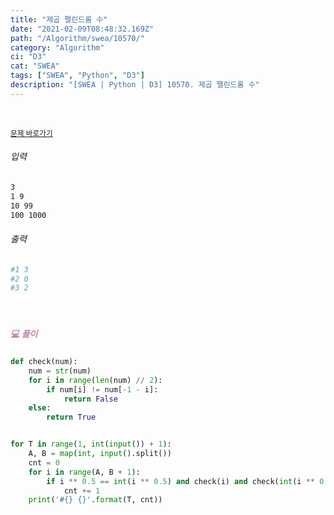 ```yaml
---
title: "제곱 팰린드롬 수"
date: "2021-02-09T08:48:32.169Z"
path: "/Algorithm/swea/10570/"
category: "Algorithm"
ci: "D3"
cat: "SWEA"
tags: ["SWEA", "Python", "D3"]
description: "[SWEA | Python | D3] 10570. 제곱 팰린드롬 수"
---
```


<br />

<a href="https://swexpertacademy.com/main/code/problem/problemDetail.do?problemLevel=3&contestProbId=AXO72aaqPrcDFAXS&categoryId=AXO72aaqPrcDFAXS&categoryType=CODE&problemTitle=&orderBy=FIRST_REG_DATETIME&selectCodeLang=PYTHON&select-1=3&pageSize=10&pageIndex=1"><small>문제 바로가기</small></a>

###### 입력

```sh
3
1 9
10 99
100 1000
```

###### 출력

```sh
#1 3
#2 0
#3 2
```

<br />

##### <h5 style="color:#C587AE;">💻 풀이</h5>

```python
def check(num):
    num = str(num)
    for i in range(len(num) // 2):
        if num[i] != num[-1 - i]:
            return False
    else:
        return True


for T in range(1, int(input()) + 1):
    A, B = map(int, input().split())
    cnt = 0
    for i in range(A, B + 1):
        if i ** 0.5 == int(i ** 0.5) and check(i) and check(int(i ** 0.5)):
            cnt += 1
    print('#{} {}'.format(T, cnt))
```

